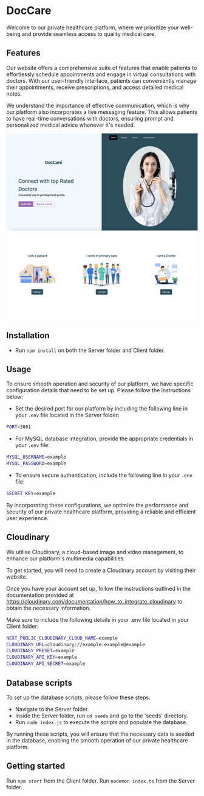 # DocCare

Welcome to our private healthcare platform, where we prioritize your well-being and provide seamless access to quality medical care.

## Features

Our website offers a comprehensive suite of features that enable patients to effortlessly schedule appointments and engage in virtual consultations with doctors. With our user-friendly interface, patients can conveniently manage their appointments, receive prescriptions, and access detailed medical notes.

We understand the importance of effective communication, which is why our platform also incorporates a live messaging feature. This allows patients to have real-time conversations with doctors, ensuring prompt and personalized medical advice whenever it's needed.

![alt text](/client/public/homepage.png)
![alt text](/client/public/homepage2.png)

## Installation

- Run `npm install` on both the Server folder and Client folder.

## Usage

To ensure smooth operation and security of our platform, we have specific configuration details that need to be set up. Please follow the instructions below:

- Set the desired port for our platform by including the following line in your `.env` file located in the Server folder:

```bash
PORT=3001
```

- For MySQL database integration, provide the appropriate credentials in your `.env` file:

```bash
MYSQL_USERNAME=example
MYSQL_PASSWORD=example
```

- To ensure secure authentication, include the following line in your `.env` file:

```bash
SECRET_KEY=example
```

By incorporating these configurations, we optimize the performance and security of our private healthcare platform, providing a reliable and efficient user experience.

## Cloudinary

We utilise Cloudinary, a cloud-based image and video management, to enhance our platform's multimedia capabilities.

To get started, you will need to create a Cloudinary account by visiting their website.

Once you have your account set up, follow the instructions outlined in the documentation provided at https://cloudinary.com/documentation/how_to_integrate_cloudinary to obtain the necessary information.

Make sure to include the following details in your .env file located in your Client folder:

```bash
NEXT_PUBLIC_CLOUDINARY_CLOUD_NAME=example
CLOUDINARY_URL=cloudinary://example:example@example
CLOUDINARY_PRESET=example
CLOUDINARY_API_KEY=example
CLOUDINARY_API_SECRET=example
```

## Database scripts

To set up the database scripts, please follow these steps:

- Navigate to the Server folder.
- Inside the Server folder, run `cd seeds` and go to the 'seeds' directory.
- Run `node index.js` to execute the scripts and populate the database.

By running these scripts, you will ensure that the necessary data is seeded in the database, enabling the smooth operation of our private healthcare platform.

## Getting started

Run `npm start` from the Client folder.
Run `nodemon index.ts` from the Server folder.
